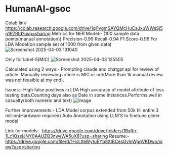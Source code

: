 # HumanAI-gsoc
Colab link-https://colab.research.google.com/drive/1gI1vgmSAYQMcHuCaJxuWWsSj5g1P7Rtd?usp=sharing
Metrics for NER Model:-
(100 sample data points(manual annotation))
Precision-0.99
Recall-0.94
F1 Score-0.96 
For LDA Model(on sample set of 1000 from given data)
![Screenshot 2025-04-03 131040](https://github.com/user-attachments/assets/c37caab6-28a4-4aeb-8fca-65b1c8796451)

Only for label-5(MIC)
![Screenshot 2025-04-03 125505](https://github.com/user-attachments/assets/298131c2-5101-4eef-8056-937d33a3a3f6)

Calculated using 2 ways:-
Prompting claude and chatgpt api for review of article.
Manually reviewing article is MIC or not(More than 1k manual review was not feasible at my end).

Issues:-
High false positives in LDA
High accuracy of model attribute of less testing data.Counting days also as Date in some instances.Performs well in casualty(both numeric and text)
![image](https://github.com/user-attachments/assets/c1d8f2e7-130f-415c-b38d-5006f025ab95)

Further improvements:-
LDA Model corpus extended from 50k till entire 3 million(Hardware required)
Auto Annotation using LLM'S to finetune gliner model

Link for models:-
https://drive.google.com/drive/folders/1BxRn-1Lc1QzslJNY0AAUZQ3nweWA5uX8?usp=sharing
Resume:-
https://drive.google.com/file/d/1HcLtIeWytuEYb8XIBCesGvlnWgqVKDwo/view?usp=sharing
